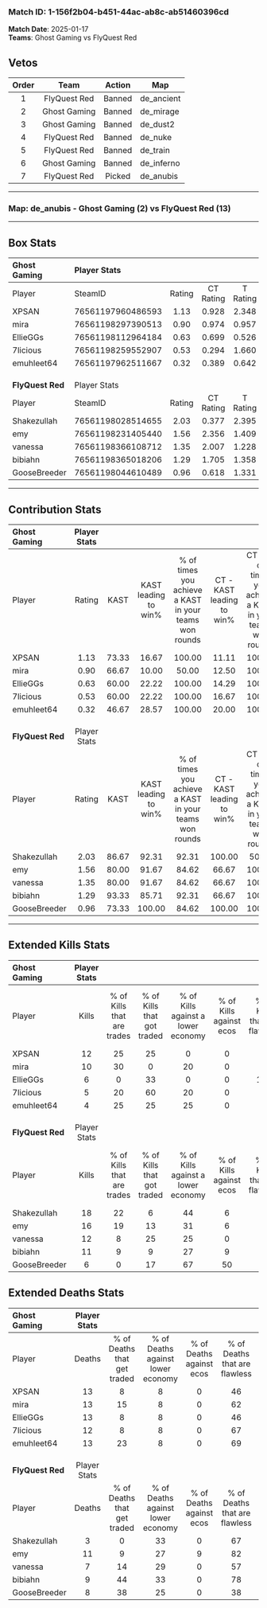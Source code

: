 ### Match ID: 1-156f2b04-b451-44ac-ab8c-ab51460396cd  
**Match Date**: 2025-01-17  
**Teams**: Ghost Gaming vs FlyQuest Red  

## Vetos  

| Order | Team | Action | Map |
| :---: | :--: | :----: | --- |
| 1 | FlyQuest Red | Banned | de_ancient |
| 2 | Ghost Gaming | Banned | de_mirage |
| 3 | Ghost Gaming | Banned | de_dust2 |
| 4 | FlyQuest Red | Banned | de_nuke |
| 5 | FlyQuest Red | Banned | de_train |
| 6 | Ghost Gaming | Banned | de_inferno |
| 7 | FlyQuest Red | Picked | de_anubis |

---  

### **Map**: de_anubis - Ghost Gaming (2) vs FlyQuest Red (13)  
---  

## Box Stats  

| **Ghost Gaming** | Player Stats      |        |           |          |       |       |       |         |        |      |     |
| :- | :- | :-: | :-: | :-: | :-: | :-: | :-: | :-: | :-: | :-: | :-: |
| Player           | SteamID           | Rating | CT Rating | T Rating | KAST  |  ADR  | Kills | Assists | Deaths | K/D  | HS% |
| XPSAN            | 76561197960486593 |  1.13  |   0.928   |  2.348   | 73.33 | 87.5  |  12   |    3    |   13   | 0.92 | 66  |
| mira             | 76561198297390513 |  0.90  |   0.974   |  0.957   | 66.67 | 63.6  |  10   |    5    |   13   | 0.77 | 20  |
| EllieGGs         | 76561198112964184 |  0.63  |   0.699   |  0.526   | 60.00 | 70.6  |   6   |    3    |   13   | 0.46 | 83  |
| 7licious         | 76561198259552907 |  0.53  |   0.294   |  1.660   | 60.00 | 46.9  |   5   |    3    |   12   | 0.42 | 60  |
| emuhleet64       | 76561197962511667 |  0.32  |   0.389   |  0.642   | 46.67 | 46.1  |   4   |    1    |   13   | 0.31 |  0  |
|                  |                   |        |           |          |       |       |       |         |        |      |     |
|                  |                   |        |           |          |       |       |       |         |        |      |     |
|                  |                   |        |           |          |       |       |       |         |        |      |     |
| **FlyQuest Red** | Player Stats      |        |           |          |       |       |       |         |        |      |     |
| Player           | SteamID           | Rating | CT Rating | T Rating | KAST  |  ADR  | Kills | Assists | Deaths | K/D  | HS% |
| Shakezullah      | 76561198028514655 |  2.03  |   0.377   |  2.395   | 86.67 | 119.5 |  18   |    3    |   3    | 6.00 | 27  |
| emy              | 76561198231405440 |  1.56  |   2.356   |  1.409   | 80.00 | 112.3 |  16   |    4    |   11   | 1.45 | 56  |
| vanessa          | 76561198366108712 |  1.35  |   2.007   |  1.228   | 80.00 | 76.5  |  12   |    2    |   7    | 1.71 | 58  |
| bibiahn          | 76561198365018206 |  1.29  |   1.705   |  1.358   | 93.33 | 63.0  |  11   |    4    |   9    | 1.22 | 54  |
| GooseBreeder     | 76561198044610489 |  0.96  |   0.618   |  1.331   | 73.33 | 79.7  |   6   |    7    |   8    | 0.75 | 16  |
---  

## Contribution Stats  

| **Ghost Gaming** | Player Stats |       |                      |                                                        |                           |                                                             |                          |                                                            |
| :- | :-: | :-: | :-: | :-: | :-: | :-: | :-: | :-: |
| Player           |    Rating    | KAST  | KAST leading to win% | % of times you achieve a KAST in your teams won rounds | CT - KAST leading to win% | CT - % of times you achieve a KAST in your teams won rounds | T - KAST leading to win% | T - % of times you achieve a KAST in your teams won rounds |
| XPSAN            |     1.13     | 73.33 |        16.67         |                         100.00                         |           11.11           |                           100.00                            |          33.33           |                           100.00                           |
| mira             |     0.90     | 66.67 |        10.00         |                         50.00                          |           12.50           |                           100.00                            |           0.00           |                            0.00                            |
| EllieGGs         |     0.63     | 60.00 |        22.22         |                         100.00                         |           14.29           |                           100.00                            |          50.00           |                           100.00                           |
| 7licious         |     0.53     | 60.00 |        22.22         |                         100.00                         |           16.67           |                           100.00                            |          33.33           |                           100.00                           |
| emuhleet64       |     0.32     | 46.67 |        28.57         |                         100.00                         |           20.00           |                           100.00                            |          50.00           |                           100.00                           |
|                  |              |       |                      |                                                        |                           |                                                             |                          |                                                            |
|                  |              |       |                      |                                                        |                           |                                                             |                          |                                                            |
|                  |              |       |                      |                                                        |                           |                                                             |                          |                                                            |
| **FlyQuest Red** | Player Stats |       |                      |                                                        |                           |                                                             |                          |                                                            |
| Player           |    Rating    | KAST  | KAST leading to win% | % of times you achieve a KAST in your teams won rounds | CT - KAST leading to win% | CT - % of times you achieve a KAST in your teams won rounds | T - KAST leading to win% | T - % of times you achieve a KAST in your teams won rounds |
| Shakezullah      |     2.03     | 86.67 |        92.31         |                         92.31                          |          100.00           |                            50.00                            |          91.67           |                           100.00                           |
| emy              |     1.56     | 80.00 |        91.67         |                         84.62                          |           66.67           |                           100.00                            |          100.00          |                           81.82                            |
| vanessa          |     1.35     | 80.00 |        91.67         |                         84.62                          |           66.67           |                           100.00                            |          100.00          |                           81.82                            |
| bibiahn          |     1.29     | 93.33 |        85.71         |                         92.31                          |           66.67           |                           100.00                            |          90.91           |                           90.91                            |
| GooseBreeder     |     0.96     | 73.33 |        100.00        |                         84.62                          |          100.00           |                           100.00                            |          100.00          |                           81.82                            |
---  

## Extended Kills Stats  

| **Ghost Gaming** | Player Stats |                            |                            |                                    |                         |                              |                                 |                                       |                    |           |
| :- | :-: | :-: | :-: | :-: | :-: | :-: | :-: | :-: | :-: | :-: |
| Player           |    Kills     | % of Kills that are trades | % of Kills that got traded | % of Kills against a lower economy | % of Kills against ecos | % of Kills that are flawless | % of Kills that are close duels | % of Kills that are assisted by flash | Pistol Round Kills | AWP Kills |
| XPSAN            |      12      |             25             |             25             |                 0                  |            0            |              50              |                8                |                   0                   |         0          |     5     |
| mira             |      10      |             30             |             0              |                 20                 |            0            |              80              |                0                |                   0                   |         1          |     0     |
| EllieGGs         |      6       |             0              |             33             |                 0                  |            0            |             100              |                0                |                  33                   |         0          |     0     |
| 7licious         |      5       |             20             |             60             |                 20                 |            0            |              20              |                0                |                   0                   |         0          |     2     |
| emuhleet64       |      4       |             25             |             25             |                 25                 |            0            |              50              |               25                |                   0                   |         1          |     0     |
|                  |              |                            |                            |                                    |                         |                              |                                 |                                       |                    |           |
|                  |              |                            |                            |                                    |                         |                              |                                 |                                       |                    |           |
|                  |              |                            |                            |                                    |                         |                              |                                 |                                       |                    |           |
| **FlyQuest Red** | Player Stats |                            |                            |                                    |                         |                              |                                 |                                       |                    |           |
| Player           |    Kills     | % of Kills that are trades | % of Kills that got traded | % of Kills against a lower economy | % of Kills against ecos | % of Kills that are flawless | % of Kills that are close duels | % of Kills that are assisted by flash | Pistol Round Kills | AWP Kills |
| Shakezullah      |      18      |             22             |             6              |                 44                 |            6            |              72              |               11                |                   0                   |         5          |     0     |
| emy              |      16      |             19             |             13             |                 31                 |            6            |              56              |                6                |                  19                   |         0          |     2     |
| vanessa          |      12      |             8              |             25             |                 25                 |            0            |              67              |               17                |                   8                   |         0          |     4     |
| bibiahn          |      11      |             9              |             9              |                 27                 |            9            |              45              |               27                |                   0                   |         0          |     2     |
| GooseBreeder     |      6       |             0              |             17             |                 67                 |           50            |              50              |               33                |                   0                   |         0          |     0     |
## Extended Deaths Stats  

| **Ghost Gaming** | Player Stats |                             |                                   |                          |                               |                            |                           |               |
| :- | :-: | :-: | :-: | :-: | :-: | :-: | :-: | :-: |
| Player           |    Deaths    | % of Deaths that get traded | % of Deaths against lower economy | % of Deaths against ecos | % of Deaths that are flawless | % of Deaths that are close | % of Deaths while blinded | Deaths to AWP |
| XPSAN            |      13      |              8              |                 8                 |            0             |              46               |             8              |             8             |       2       |
| mira             |      13      |             15              |                 8                 |            0             |              62               |             23             |            15             |       0       |
| EllieGGs         |      13      |              8              |                 8                 |            0             |              46               |             15             |             0             |       1       |
| 7licious         |      12      |              8              |                 8                 |            0             |              67               |             17             |             0             |       1       |
| emuhleet64       |      13      |             23              |                 8                 |            0             |              69               |             15             |             8             |       1       |
|                  |              |                             |                                   |                          |                               |                            |                           |               |
|                  |              |                             |                                   |                          |                               |                            |                           |               |
|                  |              |                             |                                   |                          |                               |                            |                           |               |
| **FlyQuest Red** | Player Stats |                             |                                   |                          |                               |                            |                           |               |
| Player           |    Deaths    | % of Deaths that get traded | % of Deaths against lower economy | % of Deaths against ecos | % of Deaths that are flawless | % of Deaths that are close | % of Deaths while blinded | Deaths to AWP |
| Shakezullah      |      3       |              0              |                33                 |            0             |              67               |             0              |             0             |       0       |
| emy              |      11      |              9              |                27                 |            9             |              82               |             0              |             0             |       1       |
| vanessa          |      7       |             14              |                29                 |            0             |              57               |             29             |            14             |       0       |
| bibiahn          |      9       |             44              |                33                 |            0             |              78               |             0              |            11             |       1       |
| GooseBreeder     |      8       |             38              |                25                 |            0             |              38               |             0              |             0             |       0       |

